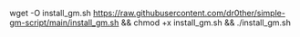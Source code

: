 wget -O install_gm.sh https://raw.githubusercontent.com/dr0ther/simple-gm-script/main/install_gm.sh && chmod +x install_gm.sh && ./install_gm.sh
